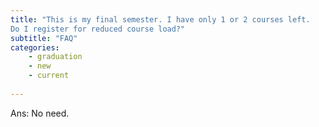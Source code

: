 ```yaml
---
title: "This is my final semester. I have only 1 or 2 courses left. 
Do I register for reduced course load?"
subtitle: "FAQ"
categories:
    - graduation
    - new
    - current
    
---
```

Ans: No need.